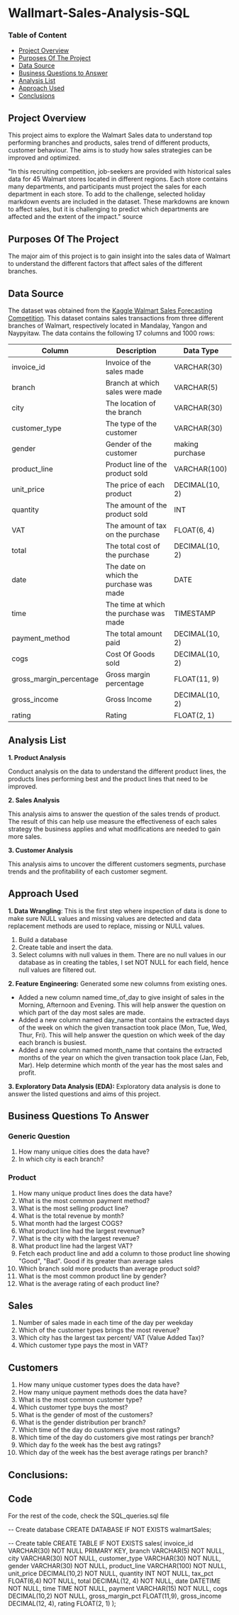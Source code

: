 # Wallmart-Sales-Analysis-SQL

### Table of Content
- [Project Overview](#project-overview)
- [Purposes Of The Project](#purposes-of-the-project)
- [Data Source](#data-source)
- [Business Questions to Answer](#business-questions-to-answer)
- [Analysis List](#analysis-list)
- [Approach Used](#approach-used)
- [Conclusions](#conclusions)
  

## Project Overview
This project aims to explore the Walmart Sales data to understand top performing branches and products, sales trend of different products, customer behaviour. The aims is to study how sales strategies can be improved and optimized. 

"In this recruiting competition, job-seekers are provided with historical sales data for 45 Walmart stores located in different regions. Each store contains many departments, and participants must project the sales for each department in each store. To add to the challenge, selected holiday markdown events are included in the dataset. These markdowns are known to affect sales, but it is challenging to predict which departments are affected and the extent of the impact." source

## Purposes Of The Project
The major aim of this project is to gain insight into the sales data of Walmart to understand the different factors that affect sales of the different branches.

## Data Source
The dataset was obtained from the [Kaggle Walmart Sales Forecasting Competition](https://www.kaggle.com/c/walmart-recruiting-store-sales-forecasting/data). This dataset contains sales transactions from three different branches of Walmart, respectively located in Mandalay, Yangon and Naypyitaw. The data contains the following 17 columns and 1000 rows:

|Column|Description|Data Type|
|------|-----------|---------|
|invoice_id|Invoice of the sales made|VARCHAR(30)|
|branch|Branch at which sales were made|	VARCHAR(5)|
|city|The location of the branch|VARCHAR(30)|
|customer_type|The type of the customer|VARCHAR(30)|
|gender|Gender of the customer| making purchase|VARCHAR(10)|
|product_line|Product line of the product sold|VARCHAR(100)|
|unit_price|The price of each product|DECIMAL(10, 2)|
|quantity|The amount of the product sold|INT|
|VAT|The amount of tax on the purchase|FLOAT(6, 4)|
|total|The total cost of the purchase|DECIMAL(10, 2)|
|date|The date on which the purchase was made|DATE|
|time|The time at which the purchase was made|TIMESTAMP|
|payment_method|The total amount paid|DECIMAL(10, 2)|
|cogs|	Cost Of Goods sold|DECIMAL(10, 2)|
|gross_margin_percentage|Gross margin percentage|FLOAT(11, 9)|
|gross_income|Gross Income|DECIMAL(10, 2)|
|rating|Rating|FLOAT(2, 1)|

## Analysis List
**1. Product Analysis**

   Conduct analysis on the data to understand the different product lines, the products lines performing best and the product lines that need to be improved.

**2. Sales Analysis**
  
   This analysis aims to answer the question of the sales trends of product. The result of this can help use measure the effectiveness of each sales strategy the business applies and what modifications are needed to gain more sales.

**3. Customer Analysis**

   This analysis aims to uncover the different customers segments, purchase trends and the profitability of each customer segment.

## Approach Used
**1. Data Wrangling**: This is the first step where inspection of data is done to make sure NULL values and missing values are detected and data replacement methods are used to replace, missing or NULL values.
1. Build a database
2. Create table and insert the data.
3. Select columns with null values in them. There are no null values in our database as in creating the tables, I set NOT NULL for each field, hence null values are filtered out.
   
**2. Feature Engineering:** Generated some new columns from existing ones.
- Added a new column named time_of_day to give insight of sales in the Morning, Afternoon and Evening. This will help answer the question on which part of the day most sales are made.
- Added a new column named day_name that contains the extracted days of the week on which the given transaction took place (Mon, Tue, Wed, Thur, Fri). This will help answer the question on which week of the day each branch is busiest.
- Added a new column named month_name that contains the extracted months of the year on which the given transaction took place (Jan, Feb, Mar). Help determine which month of the year has the most sales and profit.
  
**3. Exploratory Data Analysis (EDA):** Exploratory data analysis is done to answer the listed questions and aims of this project.

## Business Questions To Answer
### Generic Question
1. How many unique cities does the data have?
2. In which city is each branch?
### Product
1. How many unique product lines does the data have?
2. What is the most common payment method?
3. What is the most selling product line?
4. What is the total revenue by month?
5. What month had the largest COGS?
6. What product line had the largest revenue?
7. What is the city with the largest revenue?
8. What product line had the largest VAT?
9. Fetch each product line and add a column to those product line showing "Good", "Bad". Good if its greater than average sales
10. Which branch sold more products than average product sold?
11. What is the most common product line by gender?
12. What is the average rating of each product line?
    
## Sales
1. Number of sales made in each time of the day per weekday
2. Which of the customer types brings the most revenue?
3. Which city has the largest tax percent/ VAT (Value Added Tax)?
4. Which customer type pays the most in VAT?

## Customers
1. How many unique customer types does the data have?
2. How many unique payment methods does the data have?
3. What is the most common customer type?
4. Which customer type buys the most?
5. What is the gender of most of the customers?
6. What is the gender distribution per branch?
7. Which time of the day do customers give most ratings?
8. Which time of the day do customers give most ratings per branch?
9. Which day fo the week has the best avg ratings?
10. Which day of the week has the best average ratings per branch?

## Conclusions:

## Code
For the rest of the code, check the SQL_queries.sql file

-- Create database
CREATE DATABASE IF NOT EXISTS walmartSales;

-- Create table
CREATE TABLE IF NOT EXISTS sales(
	invoice_id VARCHAR(30) NOT NULL PRIMARY KEY,
    branch VARCHAR(5) NOT NULL,
    city VARCHAR(30) NOT NULL,
    customer_type VARCHAR(30) NOT NULL,
    gender VARCHAR(30) NOT NULL,
    product_line VARCHAR(100) NOT NULL,
    unit_price DECIMAL(10,2) NOT NULL,
    quantity INT NOT NULL,
    tax_pct FLOAT(6,4) NOT NULL,
    total DECIMAL(12, 4) NOT NULL,
    date DATETIME NOT NULL,
    time TIME NOT NULL,
    payment VARCHAR(15) NOT NULL,
    cogs DECIMAL(10,2) NOT NULL,
    gross_margin_pct FLOAT(11,9),
    gross_income DECIMAL(12, 4),
    rating FLOAT(2, 1)
);

